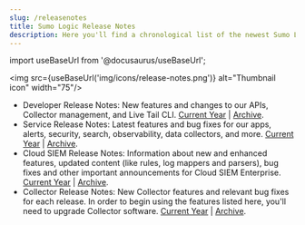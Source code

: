 ```yaml
---
slug: /releasenotes
title: Sumo Logic Release Notes
description: Here you'll find a chronological list of the newest Sumo Logic features and bug fixes.
---
```


import useBaseUrl from '@docusaurus/useBaseUrl';

<img src={useBaseUrl('img/icons/release-notes.png')} alt="Thumbnail icon" width="75"/>

* Developer Release Notes: New features and changes to our APIs, Collector management, and Live Tail CLI. [Current Year](/release-notes-developer) | [Archive](/docs/releasenotesarchive).
* Service Release Notes: Latest features and bug fixes for our apps, alerts, security, search, observability, data collectors, and more. [Current Year](/release-notes-service) | [Archive](/docs/releasenotesarchive).
* Cloud SIEM Release Notes: Information about new and enhanced features, updated content (like rules, log mappers and parsers), bug fixes and other important announcements for Cloud SIEM Enterprise. [Current Year](/release-notes-cse) | [Archive](/docs/releasenotesarchive).
* Collector Release Notes: New Collector features and relevant bug fixes for each release. In order to begin using the features listed here, you'll need to upgrade Collector software. [Current Year](/release-notes-collector) | [Archive](/docs/releasenotesarchive). 